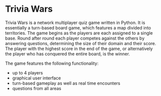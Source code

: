# Trivia Wars
Trivia Wars is a network multiplayer quiz game written in Python. It is essentially a turn-based board game, which features a map divided into territories. The game begins as the players are each assigned to a single base. Round after round each player competes against the others by answering questions, determining the size of their domain and their score. The player with the highest score in the end of the game, or alternatively the player who has conquered the entire board, is the winner.

The game features the following functionality:
- up to 4 players
- graphical user interface
- turn-based gameplay as well as real time encounters
- questions from all areas